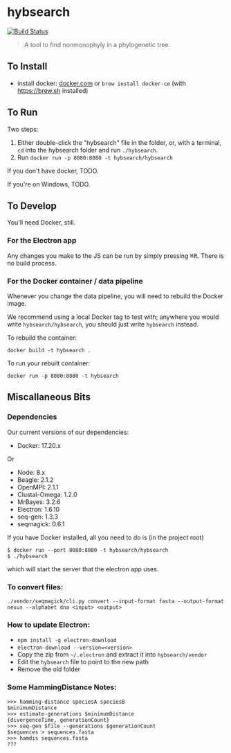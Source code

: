 # hybsearch
[![Build Status](https://travis-ci.org/hybsearch/hybsearch.svg?branch=master)](https://travis-ci.org/hybsearch/hybsearch)

> A tool to find nonmonophyly in a phylogenetic tree.


## To Install
- install docker: [docker.com](https://store.docker.com/search?type=edition&offering=community) or `brew install docker-ce` (with <https://brew.sh> installed)


## To Run
Two steps:

1. Either double-click the "hybsearch" file in the folder, or, with a terminal, `cd` into the hybsearch folder and run `./hybsearch`.
2. Run `docker run -p 8080:8080 -t hybsearch/hybsearch`

If you don't have docker, TODO.

If you're on Windows, TODO.


## To Develop
You'll need Docker, still.

### For the Electron app
Any changes you make to the JS can be run by simply pressing <kbd>⌘R</kbd>. There is no build process.

### For the Docker container / data pipeline
Whenever you change the data pipeline, you will need to rebuild the Docker image.

We recommend using a local Docker tag to test with; anywhere you would write `hybsearch/hybsearch`, you should just write `hybsearch` instead.

To rebuild the container:

```
docker build -t hybsearch .
```

To run your rebuilt container:

```
docker run -p 8080:8080 -t hybsearch
```


## Miscallaneous Bits

### Dependencies

Our current versions of our dependencies:

- Docker: 17.20.x

Or

- Node: 8.x
- Beagle: 2.1.2
- OpenMPI: 2.1.1
- Clustal-Omega: 1.2.0
- MrBayes: 3.2.6
- Electron: 1.6.10
- seq-gen: 1.3.3
- seqmagick: 0.6.1

If you have Docker installed, all you need to do is (in the project root)

```
$ docker run --port 8080:8080 -t hybsearch/hybsearch
$ ./hybsearch
```

which will start the server that the electron app uses.


### To convert files:

```shell
./vendor/seqmagick/cli.py convert --input-format fasta --output-format nexus --alphabet dna <input> <output>
```

### How to update Electron:

- `npm install -g electron-download`
- `electron-download --version=<version>`
- Copy the zip from `~/.electron` and extract it into `hybsearch/vendor`
- Edit the `hybsearch` file to point to the new path
- Remove the old folder

### Some HammingDistance Notes:

```
>>> hamming-distance speciesA speciesB
$minimumDistance
>>> estimate-generations $minimumDistance
{divergenceTime, generationCount}
>>> seq-gen $file --generations $generationCount
$sequences > sequences.fasta
>>> hamdis sequences.fasta
???
```
